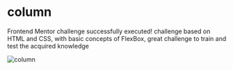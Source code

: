 # column

Frontend Mentor challenge successfully executed! challenge based on HTML and CSS, with basic concepts of FlexBox, great challenge to train and test the acquired knowledge

![column](https://user-images.githubusercontent.com/104034703/187053912-41cedb3b-58ed-4693-87b8-5c68567f8c2d.PNG)
